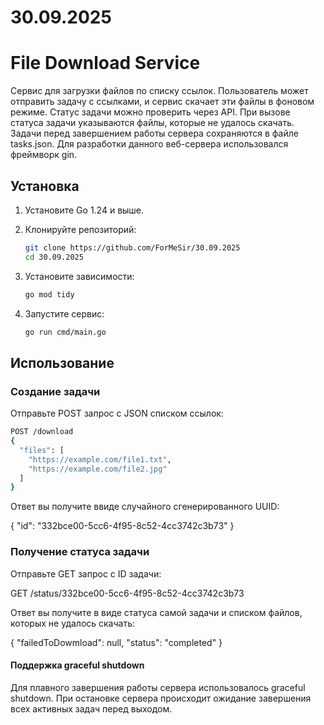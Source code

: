 # 30.09.2025

# File Download Service

Сервис для загрузки файлов по списку ссылок. Пользователь может отправить задачу с ссылками, и сервис скачает эти файлы в фоновом режиме. Статус задачи можно проверить через API. При вызове статуса задачи указываются файлы, которые не удалось скачать. Задачи перед завершением работы сервера сохраняются в файле tasks.json. Для разработки данного веб-сервера использовался фреймворк gin.

## Установка

1. Установите Go 1.24 и выше.
2. Клонируйте репозиторий:

   ```bash
   git clone https://github.com/ForMeSir/30.09.2025
   cd 30.09.2025
   ```

3. Установите зависимости:

   ```bash
   go mod tidy
   ```

4. Запустите сервис:
   ```bash
   go run cmd/main.go
   ```

## Использование

### Создание задачи

Отправьте POST запрос с JSON списком ссылок:

```bash
POST /download
{
  "files": [
    "https://example.com/file1.txt",
    "https://example.com/file2.jpg"
  ]
}
```

Ответ вы получите ввиде случайного сгенерированного UUID:

{
"id": "332bce00-5cc6-4f95-8c52-4cc3742c3b73"
}

### Получение статуса задачи

Отправьте GET запрос с ID задачи:

GET /status/332bce00-5cc6-4f95-8c52-4cc3742c3b73

Ответ вы получите в виде статуса самой задачи и списком файлов, которых не удалось скачать:

{
"failedToDowmload": null,
"status": "completed"
}

#### Поддержка graceful shutdown

Для плавного завершения работы сервера использовалось graceful shutdown. При остановке сервера происходит ожидание завершения всех активных задач перед выходом.
